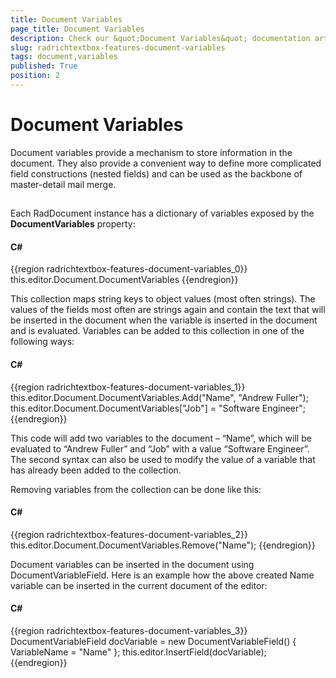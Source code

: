 ```yaml
---
title: Document Variables
page_title: Document Variables
description: Check our &quot;Document Variables&quot; documentation article for the RadRichTextBox {{ site.framework_name }} control.
slug: radrichtextbox-features-document-variables
tags: document,variables
published: True
position: 2
---
```


# Document Variables



Document variables provide a mechanism to store information in the document. They also provide a convenient way to define more complicated field constructions (nested fields) and can be used as the backbone of master-detail mail merge.
      

## 

Each RadDocument instance has a dictionary of variables exposed by the __DocumentVariables__ property:
        

#### __C#__

{{region radrichtextbox-features-document-variables_0}}
	this.editor.Document.DocumentVariables
{{endregion}}



This collection maps string keys to object values (most often strings). The values of the fields most often are strings again and contain the text that will be inserted in the document when the variable is inserted in the document and is evaluated. Variables can be added to this collection in one of the following ways:
        

#### __C#__

{{region radrichtextbox-features-document-variables_1}}
	this.editor.Document.DocumentVariables.Add("Name", "Andrew Fuller");
	this.editor.Document.DocumentVariables["Job"] = "Software Engineer";
{{endregion}}



This code will add two variables to the document – “Name”, which will be evaluated to “Andrew Fuller” and “Job” with a value “Software Engineer”. The second syntax can also be used to modify the value of a variable that has already been added to the collection.

Removing variables from the collection can be done like this:

#### __C#__

{{region radrichtextbox-features-document-variables_2}}
	this.editor.Document.DocumentVariables.Remove("Name");
{{endregion}}



Document variables can be inserted in the document using DocumentVariableField. Here is an example how the above created Name variable can be inserted in the current document of the editor:

#### __C#__

{{region radrichtextbox-features-document-variables_3}}
	DocumentVariableField docVariable = new DocumentVariableField() { VariableName = "Name" };
	this.editor.InsertField(docVariable);	
{{endregion}}


